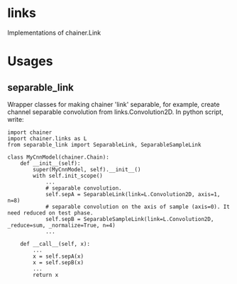 # links
Implementations of chainer.Link

# Usages
## separable_link
Wrapper classes for making chainer 'link' separable,
for example, create channel separable convolution from links.Convolution2D.
In python script, write:
```
import chainer
import chainer.links as L
from separable_link import SeparableLink, SeparableSampleLink

class MyCnnModel(chainer.Chain):
    def __init__(self):
        super(MyCnnModel, self).__init__()
        with self.init_scope()
            ...
            # separable convolution.
            self.sepA = SeparableLink(link=L.Convolution2D, axis=1, n=8)
            # separable convolution on the axis of sample (axis=0). It need reduced on test phase.
            self.sepB = SeparableSampleLink(link=L.Convolution2D, _reduce=sum, _normalize=True, n=4)
            ...

    def __call__(self, x):
        ...
        x = self.sepA(x)
        x = self.sepB(x)
        ...
        return x
```
